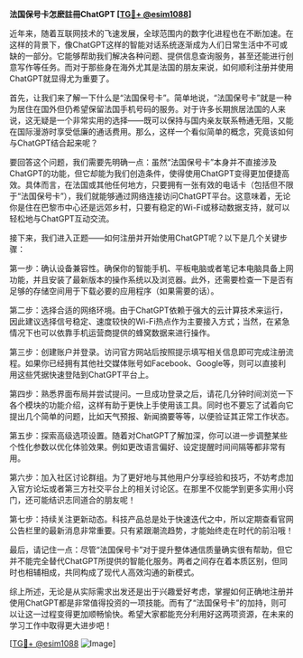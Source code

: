 **法国保号卡怎麽註冊ChatGPT [[TG💪+ @esim1088](https://t.me/s/esim1088)]**

近年来，随着互联网技术的飞速发展，全球范围内的数字化进程也在不断加速。在这样的背景下，像ChatGPT这样的智能对话系统逐渐成为人们日常生活中不可或缺的一部分。它能够帮助我们解决各种问题、提供信息查询服务，甚至还能进行创意写作等任务。而对于那些身在海外尤其是法国的朋友来说，如何顺利注册并使用ChatGPT就显得尤为重要了。

首先，让我们来了解一下什么是“法国保号卡”。简单地说，“法国保号卡”就是一种为居住在国外但仍希望保留法国手机号码的服务。对于许多长期旅居法国的人来说，这无疑是一个非常实用的选择——既可以保持与国内亲友联系畅通无阻，又能在国际漫游时享受低廉的通话费用。那么，这样一个看似简单的概念，究竟该如何与ChatGPT结合起来呢？

要回答这个问题，我们需要先明确一点：虽然“法国保号卡”本身并不直接涉及ChatGPT的功能，但它却能为我们创造条件，使得使用ChatGPT变得更加便捷高效。具体而言，在法国或其他任何地方，只要拥有一张有效的电话卡（包括但不限于“法国保号卡”），我们就能够通过网络连接访问ChatGPT平台。这意味着，无论你是住在巴黎市中心还是远郊乡村，只要有稳定的Wi-Fi或移动数据支持，就可以轻松地与ChatGPT互动交流。

接下来，我们进入正题——如何注册并开始使用ChatGPT呢？以下是几个关键步骤：

第一步：确认设备兼容性。确保你的智能手机、平板电脑或者笔记本电脑具备上网功能，并且安装了最新版本的操作系统以及浏览器。此外，还需要检查一下是否有足够的存储空间用于下载必要的应用程序（如果需要的话）。

第二步：选择合适的网络环境。由于ChatGPT依赖于强大的云计算技术来运行，因此建议选择信号稳定、速度较快的Wi-Fi热点作为主要接入方式；当然，在紧急情况下也可以依靠手机运营商提供的蜂窝数据来进行操作。

第三步：创建账户并登录。访问官方网站后按照提示填写相关信息即可完成注册流程。如果你已经拥有其他社交媒体账号如Facebook、Google等，则可以直接利用这些凭据快速登陆到ChatGPT平台上。

第四步：熟悉界面布局并尝试提问。一旦成功登录之后，请花几分钟时间浏览一下各个模块的功能介绍，这样有助于更快上手使用该工具。同时也不要忘了试着向它提出几个简单的问题，比如天气预报、新闻摘要等等，以便验证其正常工作状态。

第五步：探索高级选项设置。随着对ChatGPT了解加深，你可以进一步调整某些个性化参数以优化体验效果。例如更改语言偏好、设定提醒时间间隔等都非常有用。

第六步：加入社区讨论群组。为了更好地与其他用户分享经验和技巧，不妨考虑加入官方论坛或者第三方社交平台上的相关讨论区。在那里不仅能学到更多实用小窍门，还可能结识志同道合的朋友呢！

第七步：持续关注更新动态。科技产品总是处于快速迭代之中，所以定期查看官网公告栏里的最新消息非常重要。只有紧跟潮流趋势，才能始终走在时代的前沿哦！

最后，请记住一点：尽管“法国保号卡”对于提升整体通信质量确实很有帮助，但它并不能完全替代ChatGPT所提供的智能化服务。两者之间存在着本质区别，但同时也相辅相成，共同构成了现代人高效沟通的新模式。

综上所述，无论是从实际需求出发还是出于兴趣爱好考虑，掌握如何正确地注册并使用ChatGPT都是非常值得投资的一项技能。而有了“法国保号卡”的加持，则可以让这一过程变得更加顺畅愉快。希望大家都能充分利用好这两项资源，在未来的学习工作中取得更大进步吧！

[[TG💪+ @esim1088](https://t.me/s/esim1088) ![Image](https://i.postimg.cc/4NQfJmqS/Snipaste-2025-05-13-00-14-12.png)]